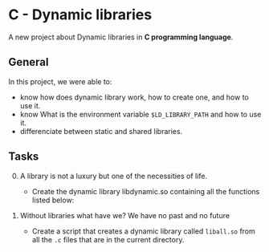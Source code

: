 # C - Dynamic libraries
A new project about Dynamic libraries in __C programming language__.
## General
In this project, we were able to:
* know how does dynamic library work, how to create one, and how to use it.
* know What is the environment variable `$LD_LIBRARY_PATH` and how to use it.
* differenciate between static and shared libraries.

## Tasks
0. A library is not a luxury but one of the necessities of life.
	* Create the dynamic library libdynamic.so containing all the functions listed below:
1. Without libraries what have we? We have no past and no future

	* Create a script that creates a dynamic library called `liball.so` from all the `.c` files that are in the current directory.
